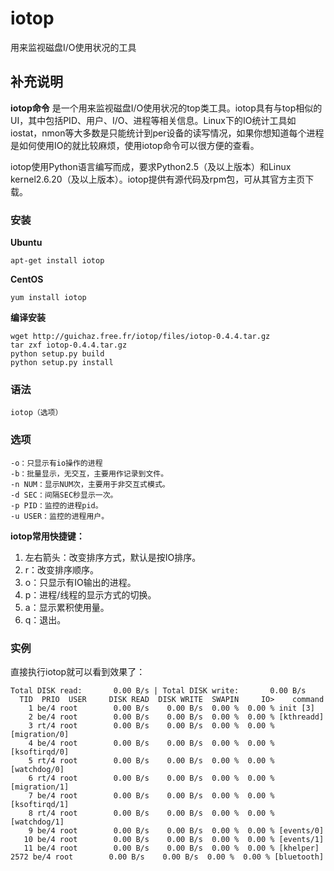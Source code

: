 #  iotop

用来监视磁盘I/O使用状况的工具

##  补充说明

**iotop命令**
是一个用来监视磁盘I/O使用状况的top类工具。iotop具有与top相似的UI，其中包括PID、用户、I/O、进程等相关信息。Linux下的IO统计工具如iostat，nmon等大多数是只能统计到per设备的读写情况，如果你想知道每个进程是如何使用IO的就比较麻烦，使用iotop命令可以很方便的查看。

iotop使用Python语言编写而成，要求Python2.5（及以上版本）和Linux
kernel2.6.20（及以上版本）。iotop提供有源代码及rpm包，可从其官方主页下载。

###  安装

**Ubuntu**

    
    
    apt-get install iotop
    

**CentOS**

    
    
    yum install iotop
    

**编译安装**

    
    
    wget http://guichaz.free.fr/iotop/files/iotop-0.4.4.tar.gz    
    tar zxf iotop-0.4.4.tar.gz    
    python setup.py build    
    python setup.py install
    

###  语法

    
    
    iotop（选项）
    

###  选项

    
    
    -o：只显示有io操作的进程
    -b：批量显示，无交互，主要用作记录到文件。
    -n NUM：显示NUM次，主要用于非交互式模式。
    -d SEC：间隔SEC秒显示一次。
    -p PID：监控的进程pid。
    -u USER：监控的进程用户。
    

**iotop常用快捷键：**

  1. 左右箭头：改变排序方式，默认是按IO排序。 
  2. r：改变排序顺序。 
  3. o：只显示有IO输出的进程。 
  4. p：进程/线程的显示方式的切换。 
  5. a：显示累积使用量。 
  6. q：退出。 

###  实例

直接执行iotop就可以看到效果了：

    
    
    Total DISK read:       0.00 B/s | Total DISK write:       0.00 B/s
      TID  PRIO  USER     DISK READ  DISK WRITE  SWAPIN     IO>    command
        1 be/4 root        0.00 B/s    0.00 B/s  0.00 %  0.00 % init [3]
        2 be/4 root        0.00 B/s    0.00 B/s  0.00 %  0.00 % [kthreadd]
        3 rt/4 root        0.00 B/s    0.00 B/s  0.00 %  0.00 % [migration/0]
        4 be/4 root        0.00 B/s    0.00 B/s  0.00 %  0.00 % [ksoftirqd/0]
        5 rt/4 root        0.00 B/s    0.00 B/s  0.00 %  0.00 % [watchdog/0]
        6 rt/4 root        0.00 B/s    0.00 B/s  0.00 %  0.00 % [migration/1]
        7 be/4 root        0.00 B/s    0.00 B/s  0.00 %  0.00 % [ksoftirqd/1]
        8 rt/4 root        0.00 B/s    0.00 B/s  0.00 %  0.00 % [watchdog/1]
        9 be/4 root        0.00 B/s    0.00 B/s  0.00 %  0.00 % [events/0]
       10 be/4 root        0.00 B/s    0.00 B/s  0.00 %  0.00 % [events/1]
       11 be/4 root        0.00 B/s    0.00 B/s  0.00 %  0.00 % [khelper]
    2572 be/4 root        0.00 B/s    0.00 B/s  0.00 %  0.00 % [bluetooth]
    

